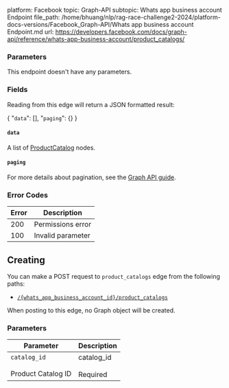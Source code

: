 platform: Facebook
topic: Graph-API
subtopic: Whats app business account Endpoint
file_path: /home/bhuang/nlp/rag-race-challenge2-2024/platform-docs-versions/Facebook_Graph-API/Whats app business account Endpoint.md
url: https://developers.facebook.com/docs/graph-api/reference/whats-app-business-account/product_catalogs/

### Parameters

This endpoint doesn't have any parameters.

### Fields

Reading from this edge will return a JSON formatted result:

{
    "`data`": \[\],
    "`paging`": {}
}

#### `data`

A list of [ProductCatalog](https://developers.facebook.com/docs/marketing-api/reference/product-catalog/) nodes.

#### `paging`

For more details about pagination, see the [Graph API guide](https://developers.facebook.com/docs/graph-api/using-graph-api/#paging).

### Error Codes

| Error | Description |
| --- | --- |
| 200 | Permissions error |
| 100 | Invalid parameter |

## Creating

You can make a POST request to `product_catalogs` edge from the following paths:

* [`/{whats_app_business_account_id}/product_catalogs`](https://developers.facebook.com/docs/graph-api/reference/whats-app-business-account/product_catalogs/)

When posting to this edge, no Graph object will be created.

### Parameters

| Parameter | Description |
| --- | --- |
| `catalog_id`<br><br>Product Catalog ID | catalog\_id<br><br>Required |